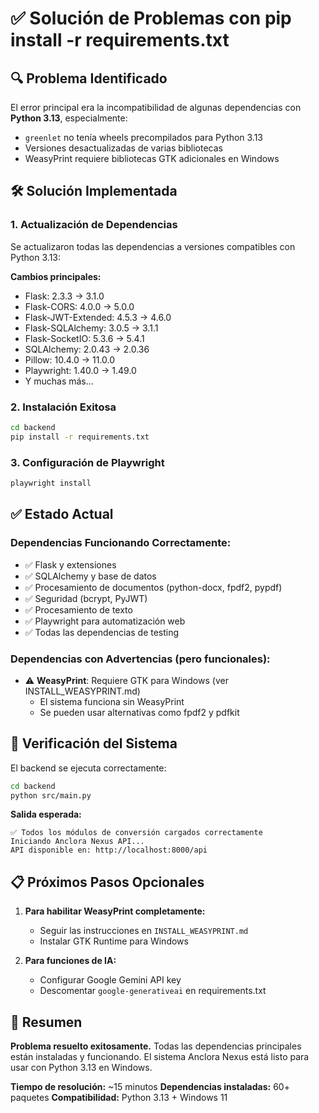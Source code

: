 # ✅ Solución de Problemas con pip install -r requirements.txt

## 🔍 Problema Identificado

El error principal era la incompatibilidad de algunas dependencias con **Python 3.13**, especialmente:
- `greenlet` no tenía wheels precompilados para Python 3.13
- Versiones desactualizadas de varias bibliotecas
- WeasyPrint requiere bibliotecas GTK adicionales en Windows

## 🛠️ Solución Implementada

### 1. Actualización de Dependencias
Se actualizaron todas las dependencias a versiones compatibles con Python 3.13:

**Cambios principales:**
- Flask: 2.3.3 → 3.1.0
- Flask-CORS: 4.0.0 → 5.0.0
- Flask-JWT-Extended: 4.5.3 → 4.6.0
- Flask-SQLAlchemy: 3.0.5 → 3.1.1
- Flask-SocketIO: 5.3.6 → 5.4.1
- SQLAlchemy: 2.0.43 → 2.0.36
- Pillow: 10.4.0 → 11.0.0
- Playwright: 1.40.0 → 1.49.0
- Y muchas más...

### 2. Instalación Exitosa
```bash
cd backend
pip install -r requirements.txt
```

### 3. Configuración de Playwright
```bash
playwright install
```

## ✅ Estado Actual

### Dependencias Funcionando Correctamente:
- ✅ Flask y extensiones
- ✅ SQLAlchemy y base de datos
- ✅ Procesamiento de documentos (python-docx, fpdf2, pypdf)
- ✅ Seguridad (bcrypt, PyJWT)
- ✅ Procesamiento de texto
- ✅ Playwright para automatización web
- ✅ Todas las dependencias de testing

### Dependencias con Advertencias (pero funcionales):
- ⚠️ **WeasyPrint**: Requiere GTK para Windows (ver INSTALL_WEASYPRINT.md)
  - El sistema funciona sin WeasyPrint
  - Se pueden usar alternativas como fpdf2 y pdfkit

## 🚀 Verificación del Sistema

El backend se ejecuta correctamente:
```bash
cd backend
python src/main.py
```

**Salida esperada:**
```
✅ Todos los módulos de conversión cargados correctamente
Iniciando Anclora Nexus API...
API disponible en: http://localhost:8000/api
```

## 📋 Próximos Pasos Opcionales

1. **Para habilitar WeasyPrint completamente:**
   - Seguir las instrucciones en `INSTALL_WEASYPRINT.md`
   - Instalar GTK Runtime para Windows

2. **Para funciones de IA:**
   - Configurar Google Gemini API key
   - Descomentar `google-generativeai` en requirements.txt

## 🎯 Resumen

**Problema resuelto exitosamente.** Todas las dependencias principales están instaladas y funcionando. El sistema Anclora Nexus está listo para usar con Python 3.13 en Windows.

**Tiempo de resolución:** ~15 minutos
**Dependencias instaladas:** 60+ paquetes
**Compatibilidad:** Python 3.13 + Windows 11